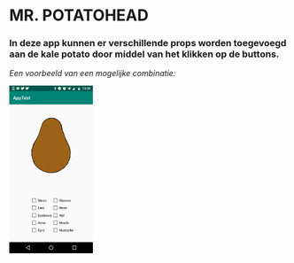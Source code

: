 # MR. POTATOHEAD

### In deze app kunnen er verschillende props worden toegevoegd aan de kale potato door middel van het klikken op de buttons. ###

*Een voorbeeld van een mogelijke combinatie:*

<img src="https://github.com/duncanvrosch/Mr-Potatohead/blob/master/doc/Screenshot_20181105-133805.png" width="30%" height="30%"/>


